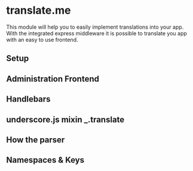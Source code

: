 # translate.me

This module will help you to easily implement translations into your app. With the integrated express middleware it is
possible to translate you app with an easy to use frontend.

## Setup

## Administration Frontend

## Handlebars

## underscore.js mixin _.translate

## How the parser

## Namespaces & Keys
